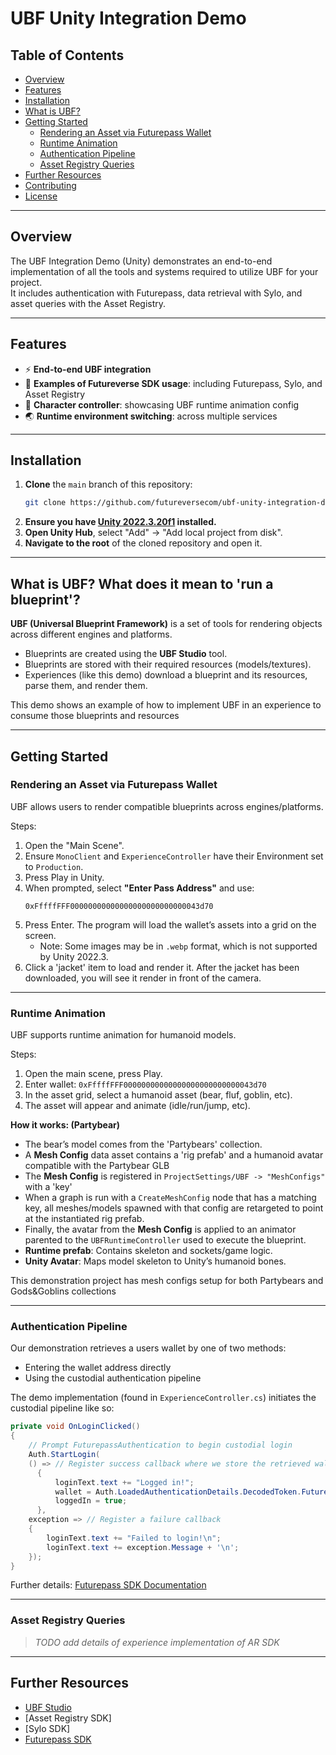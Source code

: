 # UBF Unity Integration Demo

## Table of Contents

- [Overview](#overview)
- [Features](#features)
- [Installation](#installation)
- [What is UBF?](#what-is-ubf-what-does-it-mean-to-run-a-blueprint)
- [Getting Started](#getting-started)
  - [Rendering an Asset via Futurepass Wallet](#rendering-an-asset-via-futurepass-wallet)
  - [Runtime Animation](#runtime-animation)
  - [Authentication Pipeline](#authentication-pipeline)
  - [Asset Registry Queries](#asset-registry-queries)
- [Further Resources](#further-resources)
- [Contributing](#contributing)
- [License](#license)

---

## Overview

The UBF Integration Demo (Unity) demonstrates an end-to-end implementation of all the tools and systems required to utilize UBF for your project.  
It includes authentication with Futurepass, data retrieval with Sylo, and asset queries with the Asset Registry.

---

## Features

- ⚡ **End-to-end UBF integration**
- 🔗 **Examples of Futureverse SDK usage**: including Futurepass, Sylo, and Asset Registry
- 🏃 **Character controller**: showcasing UBF runtime animation config
- 🌏 **Runtime environment switching**: across multiple services

---

## Installation

1. **Clone** the `main` branch of this repository:
   ```sh
   git clone https://github.com/futureversecom/ubf-unity-integration-demo.git
   ```
2. **Ensure you have [Unity 2022.3.20f1](https://unity3d.com/get-unity/download/archive) installed.**
3. **Open Unity Hub**, select "Add" → "Add local project from disk".
4. **Navigate to the root** of the cloned repository and open it.

---

## What is UBF? What does it mean to 'run a blueprint'?

**UBF (Universal Blueprint Framework)** is a set of tools for rendering objects across different engines and platforms.

- Blueprints are created using the **UBF Studio** tool.
- Blueprints are stored with their required resources (models/textures).
- Experiences (like this demo) download a blueprint and its resources, parse them, and render them.

This demo shows an example of how to implement UBF in an experience to consume those blueprints and resources

---

## Getting Started

### Rendering an Asset via Futurepass Wallet

UBF allows users to render compatible blueprints across engines/platforms.

Steps:
1. Open the "Main Scene".
2. Ensure `MonoClient` and `ExperienceController` have their Environment set to `Production`.
3. Press Play in Unity.
4. When prompted, select **"Enter Pass Address"** and use:
   ```
   0xFffffFFF00000000000000000000000000043d70
   ```
5. Press Enter. The program will load the wallet’s assets into a grid on the screen.
   - Note: Some images may be in `.webp` format, which is not supported by Unity 2022.3.
6. Click a 'jacket' item to load and render it. After the jacket has been downloaded, you will see it render in front of the camera.
   
---

### Runtime Animation

UBF supports runtime animation for humanoid models.

Steps:
1. Open the main scene, press Play.
2. Enter wallet: `0xFffffFFF00000000000000000000000000043d70`
3. In the asset grid, select a humanoid asset (bear, fluf, goblin, etc).
4. The asset will appear and animate (idle/run/jump, etc).

**How it works: (Partybear)**
- The bear’s model comes from the 'Partybears' collection.
- A **Mesh Config** data asset contains a 'rig prefab' and a humanoid avatar compatible with the Partybear GLB
- The **Mesh Config** is registered in `ProjectSettings/UBF -> "MeshConfigs"` with a 'key'
- When a graph is run with a `CreateMeshConfig` node that has a matching key, all meshes/models spawned with that config are retargeted to point at the instantiated rig prefab.
- Finally, the avatar from the **Mesh Config** is applied to an animator parented to the `UBFRuntimeController` used to execute the blueprint.
- **Runtime prefab**: Contains skeleton and sockets/game logic.
- **Unity Avatar**: Maps model skeleton to Unity’s humanoid bones.

This demonstration project has mesh configs setup for both Partybears and Gods&Goblins collections

---

### Authentication Pipeline

Our demonstration retrieves a users wallet by one of two methods:
- Entering the wallet address directly
- Using the custodial authentication pipeline

The demo implementation (found in `ExperienceController.cs`) initiates the custodial pipeline like so: 
```csharp
private void OnLoginClicked()
{
    // Prompt FuturepassAuthentication to begin custodial login
    Auth.StartLogin(
    () => // Register success callback where we store the retrieved wallet
      {
          loginText.text += "Logged in!";
          wallet = Auth.LoadedAuthenticationDetails.DecodedToken.Futurepass;
          loggedIn = true;
      },
    exception => // Register a failure callback
    {
        loginText.text += "Failed to login!\n";
        loginText.text += exception.Message + '\n';
    });
}
```
Further details: [Futurepass SDK Documentation](https://github.com/futureversecom/sdk-unity-futurepass)

---

### Asset Registry Queries

> _TODO add details of experience implementation of AR SDK_

---

## Further Resources

- [UBF Studio](#)
- [Asset Registry SDK]
- [Sylo SDK]
- [Futurepass SDK](https://github.com/futureversecom/sdk-unity-futurepass)

